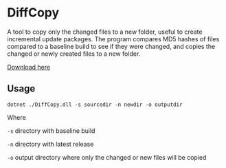 # DiffCopy
A tool to copy only the changed files to a new folder, useful to create incremental update packages.
The program compares MD5 hashes of files compared to a baseline build to see if they were changed, and copies the changed or newly created files to a new folder.

[Download here](https://github.com/openbullet/DiffCopy/releases/download/1.0/DiffCopy.zip)

## Usage
```
dotnet ./DiffCopy.dll -s sourcedir -n newdir -o outputdir
```
Where

`-s` directory with baseline build

`-n` directory with latest release

`-o` output directory where only the changed or new files will be copied
